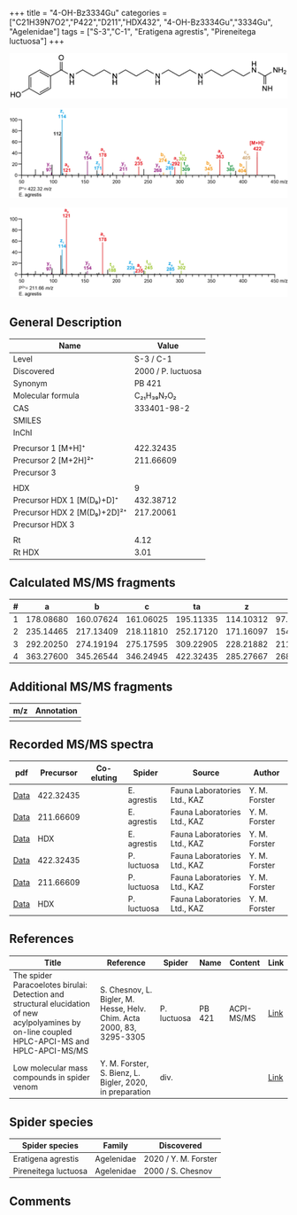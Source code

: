 +++
title = "4-OH-Bz3334Gu"
categories = ["C21H39N7O2","P422","D211","HDX432",
"4-OH-Bz3334Gu","3334Gu",
"Agelenidae"]
tags = ["S-3","C-1",
"Eratigena agrestis",
"Pireneitega luctuosa"]
+++

![](/img/4-OH-Bz3334Gu.png)

![](/img_MSMS/422_4-OH-Bz3334Gu_Ea.png?classes=border)

![](/img_MSMS/422_4-OH-Bz3334Gu_Ea_2.png?classes=border)

## General Description

| Name                        | Value              |
|-----------------------------|--------------------|
| Level                       | S-3 / C-1          |
| Discovered                  | 2000 / P. luctuosa |
| Synonym                     | PB 421             |
| Molecular formula           | C₂₁H₃₉N₇O₂         |
| CAS                         | 333401-98-2        |
| SMILES |   |
| InChI  |   |
|                             |                    |
| Precursor 1 [M+H]⁺          | 422.32435          |
| Precursor 2 [M+2H]²⁺        | 211.66609          |
| Precursor 3                 |                    |
|                             |                    |
| HDX                         | 9                  |
| Precursor HDX 1 [M(D₉)+D]⁺   | 432.38712          |
| Precursor HDX 2 [M(D₉)+2D]²⁺ | 217.20061          |
| Precursor HDX 3             |                    |
|                             |                    |
| Rt                          | 4.12                   |
| Rt HDX                      | 3.01                   |

## Calculated MS/MS fragments

| # | a         | b         | c         | ta        | z         | y         | tz        |
|---|-----------|-----------|-----------|-----------|-----------|-----------|-----------|
| 1 | 178.08680 | 160.07624 | 161.06025 | 195.11335 | 114.10312 | 97.07657  | 131.12967 |
| 2 | 235.14465 | 217.13409 | 218.11810 | 252.17120 | 171.16097 | 154.13442 | 188.18752 |
| 3 | 292.20250 | 274.19194 | 275.17595 | 309.22905 | 228.21882 | 211.19227 | 245.24537 |
| 4 | 363.27600 | 345.26544 | 346.24945 | 422.32435 | 285.27667 | 268.25012 | 302.30322 |

## Additional MS/MS fragments

| m/z       | Annotation |
|-----------|------------|
|           |            |

## Recorded MS/MS spectra

| pdf | Precursor | Co-eluting | Spider | Source | Author |
|-----|-----------|------------|--------|--------|--------|
| [Data](/pdf/E-agrestis/422_4-OH-Bz3334Gu_Ea.pdf) | 422.32435 |            | E. agrestis | Fauna Laboratories Ltd., KAZ | Y. M. Forster |
| [Data](/pdf/E-agrestis/422_4-OH-Bz3334Gu_Ea_2.pdf) | 211.66609  |            | E. agrestis | Fauna Laboratories Ltd., KAZ | Y. M. Forster |
| [Data](/pdf/E-agrestis/422_4-OH-Bz3334Gu_Ea_HDX.pdf) | HDX  |            | E. agrestis | Fauna Laboratories Ltd., KAZ | Y. M. Forster |
| [Data](/pdf/P-luctuosa/422_4-OH-Bz3334Gu_Pl.pdf) | 422.32435 |           | P. luctuosa | Fauna Laboratories Ltd., KAZ | Y. M. Forster |
| [Data](/pdf/P-luctuosa/422_4-OH-Bz3334Gu_Pl_2.pdf) | 211.66609 |           | P. luctuosa | Fauna Laboratories Ltd., KAZ | Y. M. Forster |
| [Data](/pdf/P-luctuosa/422_4-OH-Bz3334Gu_Pl_HDX.pdf) | HDX |           | P. luctuosa | Fauna Laboratories Ltd., KAZ | Y. M. Forster |

## References

| Title     | Reference   | Spider    | Name   | Content  | Link |
|-----------|-------------|-----------|--------|----------|-----|
| The spider Paracoelotes birulai: Detection and structural elucidation of new acylpolyamines by on-line coupled HPLC-APCI-MS and HPLC-APCI-MS/MS| S. Chesnov, L. Bigler, M. Hesse, Helv. Chim. Acta 2000, 83, 3295-3305 | P. luctuosa | PB 421 | ACPI-MS/MS | [Link](https://onlinelibrary.wiley.com/doi/abs/10.1002/1522-2675%2820001220%2983%3A12%3C3295%3A%3AAID-HLCA3295%3E3.0.CO%3B2-1) |
| Low molecular mass compounds in spider venom      | Y. M. Forster, S. Bienz, L. Bigler, 2020, in preparation          | div.       |   |   | [Link](unknown) |

## Spider species

| Spider species       | Family     | Discovered        |
|----------------------|------------|-------------------|
| Eratigena agrestis   | Agelenidae | 2020 / Y. M. Forster |
| Pireneitega luctuosa | Agelenidae | 2000 / S. Chesnov |

## Comments